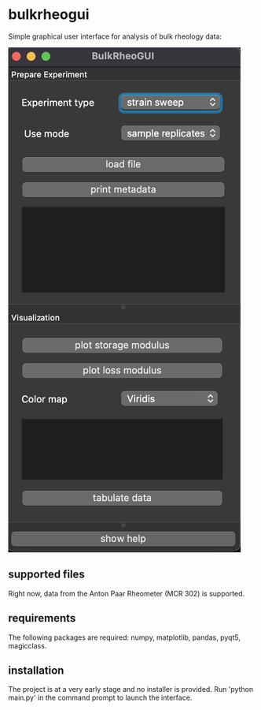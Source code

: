 # bulkrheogui
 Simple graphical user interface for analysis of bulk rheology data: 

 ![maingui](images/maingui1.png)
 
 ## supported files 
 Right now, data from the Anton Paar Rheometer (MCR 302) is supported. 

## requirements 
The following packages are required: numpy, matplotlib, pandas, pyqt5, magicclass.

## installation
The project is at a very early stage and no installer is provided. Run 'python main.py' in the command prompt to launch the interface.
